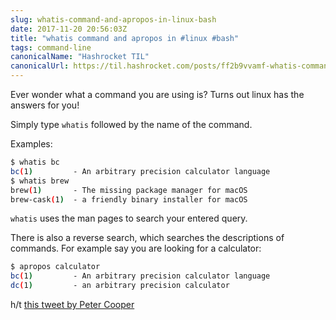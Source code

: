 ```yaml
---
slug: whatis-command-and-apropos-in-linux-bash
date: 2017-11-20 20:56:03Z
title: "whatis command and apropos in #linux #bash"
tags: command-line
canonicalName: "Hashrocket TIL"
canonicalUrl: https://til.hashrocket.com/posts/ff2b9vvamf-whatis-command-and-apropos-in-linux-bash
---
```



Ever wonder what a command you are using is? Turns out linux has the answers for you!

Simply type `whatis` followed by the name of the command.

Examples:

```sh
$ whatis bc
bc(1)         - An arbitrary precision calculator language
$ whatis brew
brew(1)       - The missing package manager for macOS
brew-cask(1)  - a friendly binary installer for macOS
```

`whatis` uses the man pages to search your entered query.

There is also a reverse search, which searches the descriptions of commands. For example say you are looking for a calculator:

```sh
$ apropos calculator
bc(1)         - An arbitrary precision calculator language
dc(1)         - an arbitrary precision calculator
```

h/t [this tweet by Peter Cooper](https://twitter.com/peterc/status/932591484175638528)

